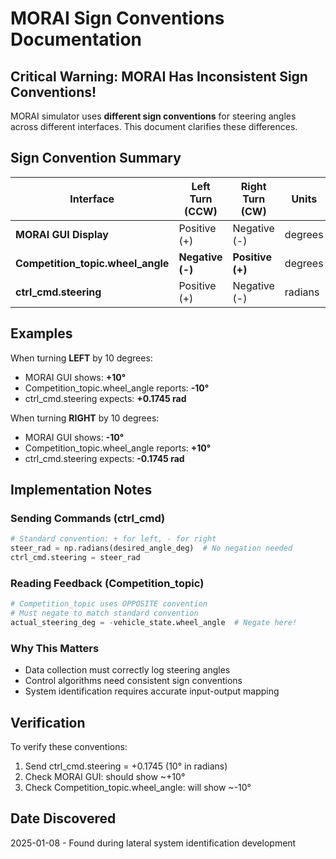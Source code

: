 # MORAI Sign Conventions Documentation

## Critical Warning: MORAI Has Inconsistent Sign Conventions!

MORAI simulator uses **different sign conventions** for steering angles across different interfaces. This document clarifies these differences.

## Sign Convention Summary

| Interface | Left Turn (CCW) | Right Turn (CW) | Units |
|-----------|----------------|-----------------|-------|
| **MORAI GUI Display** | Positive (+) | Negative (-) | degrees |
| **Competition_topic.wheel_angle** | **Negative (-)** | **Positive (+)** | degrees |
| **ctrl_cmd.steering** | Positive (+) | Negative (-) | radians |

## Examples

When turning **LEFT** by 10 degrees:
- MORAI GUI shows: **+10°**
- Competition_topic.wheel_angle reports: **-10°** 
- ctrl_cmd.steering expects: **+0.1745 rad**

When turning **RIGHT** by 10 degrees:
- MORAI GUI shows: **-10°**
- Competition_topic.wheel_angle reports: **+10°**
- ctrl_cmd.steering expects: **-0.1745 rad**

## Implementation Notes

### Sending Commands (ctrl_cmd)
```python
# Standard convention: + for left, - for right
steer_rad = np.radians(desired_angle_deg)  # No negation needed
ctrl_cmd.steering = steer_rad
```

### Reading Feedback (Competition_topic)
```python
# Competition_topic uses OPPOSITE convention
# Must negate to match standard convention
actual_steering_deg = -vehicle_state.wheel_angle  # Negate here!
```

### Why This Matters
- Data collection must correctly log steering angles
- Control algorithms need consistent sign conventions
- System identification requires accurate input-output mapping

## Verification
To verify these conventions:
1. Send ctrl_cmd.steering = +0.1745 (10° in radians)
2. Check MORAI GUI: should show ~+10°
3. Check Competition_topic.wheel_angle: will show ~-10°

## Date Discovered
2025-01-08 - Found during lateral system identification development